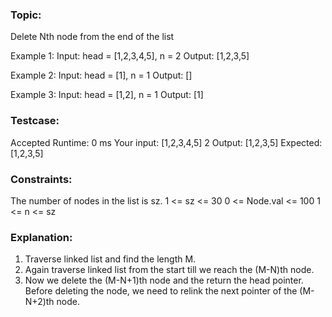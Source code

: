 ### Topic: 
Delete Nth node from the end of the list

Example 1:
Input: head = [1,2,3,4,5], n = 2
Output: [1,2,3,5]

Example 2:
Input: head = [1], n = 1
Output: []

Example 3:
Input: head = [1,2], n = 1
Output: [1]

### Testcase:
Accepted
Runtime: 0 ms
Your input: [1,2,3,4,5]
2
Output: [1,2,3,5]
Expected: [1,2,3,5]
 
### Constraints:
The number of nodes in the list is sz.
1 <= sz <= 30
0 <= Node.val <= 100
1 <= n <= sz
 
### Explanation: 
1. Traverse linked list and find the length M. 
2. Again traverse linked list from the start till we reach the (M-N)th node. 
3. Now we delete the (M-N+1)th node and the return the head pointer. Before deleting the node, we need to relink the next pointer of the (M-N+2)th node.

